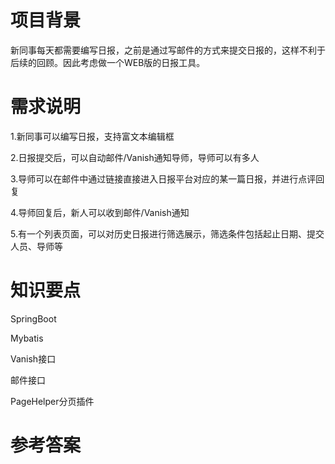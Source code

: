 # 项目背景

新同事每天都需要编写日报，之前是通过写邮件的方式来提交日报的，这样不利于后续的回顾。因此考虑做一个WEB版的日报工具。

# 需求说明

1.新同事可以编写日报，支持富文本编辑框

2.日报提交后，可以自动邮件/Vanish通知导师，导师可以有多人

3.导师可以在邮件中通过链接直接进入日报平台对应的某一篇日报，并进行点评回复

4.导师回复后，新人可以收到邮件/Vanish通知

5.有一个列表页面，可以对历史日报进行筛选展示，筛选条件包括起止日期、提交人员、导师等

# 知识要点

SpringBoot

Mybatis

Vanish接口

邮件接口

PageHelper分页插件

# 参考答案